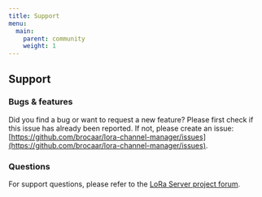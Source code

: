 ```yaml
---
title: Support
menu:
  main:
    parent: community
    weight: 1
---
```


## Support

### Bugs & features

Did you find a bug or want to request a new feature? Please first check if
this issue has already been reported. If not, please create an issue:
[https://github.com/brocaar/lora-channel-manager/issues](https://github.com/brocaar/lora-channel-manager/issues).

### Questions

For support questions, please refer to the [LoRa Server project forum](https://forum.loraserver.io/).